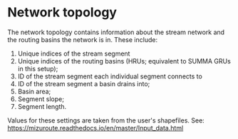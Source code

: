 # Network topology
The network topology contains information about the stream network and the routing basins the network is in. These include:
1. Unique indices of the stream segment
2. Unique indices of the routing basins (HRUs; equivalent to SUMMA GRUs in this setup);
3. ID of the stream segment each individual segment connects to
4. ID of the stream segment a basin drains into;
5. Basin area;
6. Segment slope;
7. Segment length.

Values for these settings are taken from the user's shapefiles. See: https://mizuroute.readthedocs.io/en/master/Input_data.html